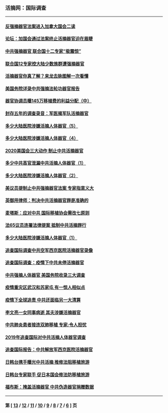 ### 活摘网：国际调查
---
#### [反强摘器官法案进入加拿大国会二读](../../pages/nf5947/n13033450.md?06260430) 
#### [论坛：加国会通过法案终止活摘器官迫在眉睫](../../pages/nf5947/n13029839.md?06260430) 
#### [中共强摘器官 联合国十二专家“极震惊”](../../pages/nf5947/n13024313.md?06260430) 
#### [联合国12专家控大陆少数族群遭强摘器官](../../pages/nf5947/n13023877.md?06260430) 
#### [活摘器官你真了解？来龙去脉图解一次看懂](../../pages/nf5947/n13013820.md?06260430) 
#### [美国务院详录中共强摘法轮功器官报告](../../pages/nf5947/n12944519.md?06260430) 
#### [器官协调员曝145万移植费的利益分配（中）](../../pages/nf5947/n12894547.md?06260430) 
#### [封存五年的调查录音：军医揭军队活摘器官](../../pages/nf5947/n12798692.md?06260430) 
#### [多少大陆医院涉嫌活摘人体器官（5）](../../pages/nf5947/n12768383.md?06260430) 
#### [多少大陆医院涉嫌活摘人体器官（4）](../../pages/nf5947/n12664434.md?06260430) 
#### [2020美国会三大动作 制止中共活摘器官](../../pages/nf5947/n12682004.md?06260430) 
#### [多少中共高官泄漏中共活摘人体器官（1）](../../pages/nf5947/n12671234.md?06260430) 
#### [多少大陆医院涉嫌活摘人体器官（2）](../../pages/nf5947/n12655589.md?06260430) 
#### [美议员提制止中共强摘器官法案 专家指意义大](../../pages/nf5947/n12630561.md?06260430) 
#### [英御用律师：判决中共活摘器官罪是准确的](../../pages/nf5947/n12580740.md?06260430) 
#### [麦塔斯：应对中共 国际移植协会需改七原则](../../pages/nf5947/n12514711.md?06260430) 
#### [法65议员连署法律提案 抵制中共活摘罪行](../../pages/nf5947/n12437047.md?06260430) 
#### [多少大陆医院涉嫌活摘人体器官（1）](../../pages/nf5947/n12414284.md?06260430) 
#### [追查国际调查中共空军西京医院活摘器官录像](../../pages/nf5947/n12348837.md?06260430) 
#### [追查国际调查：疫情下中共未停活摘器官](../../pages/nf5947/n12273415.md?06260430) 
#### [中共强摘人体器官 美国务院收录三大调查](../../pages/nf5947/n12181488.md?06260430) 
#### [疫情重灾区武汉和苏家屯 有一惊人相似点](../../pages/nf5947/n12150824.md?06260430) 
#### [疫情下全球追责 中共还面临另一大清算](../../pages/nf5947/n12070397.md?06260430) 
#### [李文亮一女同事病逝 其夫涉嫌活摘器官](../../pages/nf5947/n11957882.md?06260430) 
#### [中共肺炎患者接连双肺移植 专家:令人担忧](../../pages/nf5947/n11945516.md?06260430) 
#### [2019年追查国际对中共活摘人体器官调查](../../pages/nf5947/n11917733.md?06260430) 
#### [追查国际报告：中共解放军西京医院活摘器官](../../pages/nf5947/n11838359.md?06260430) 
#### [日韩台携手曝光中共活摘 推修法阻移植旅游](../../pages/nf5947/n11712046.md?06260430) 
#### [日韩台专家联手 促日本国会修法防移植旅游](../../pages/nf5947/n11708887.md?06260430) 
#### [福布斯：掩盖活摘器官 中共伪造器官捐赠数据](../../pages/nf5947/n11669316.md?06260430) 

---
#### 第 [ [13](./13.md?06260430) / [12](./12.md?06260430) / [11](./11.md?06260430) / [10](./10.md?06260430) / [9](./9.md?06260430) / [8](./8.md?06260430) / [7](./7.md?06260430) / [6](./6.md?06260430) ] 页
